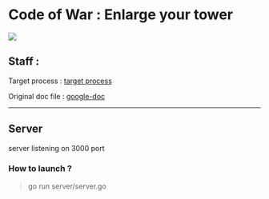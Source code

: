 # Code of War : Enlarge your tower
![](http://www.codeofwar.net/sites/all/themes/cow/images/xlogo.png.pagespeed.ic.n8tK1fUftd.png)

## Staff : 
Target process : [target process](https://kriyss.tpondemand.com)

Original doc file : [google-doc](https://docs.google.com/document/d/1mAcHqqwybe-Z9JYzGX4Fi2q3ZZmjIFUjllQGPF7tQ-w/edit?usp=sharing)

----



## Server

server listening on 3000 port

### How to launch ?

> go run server/server.go
